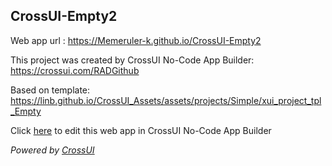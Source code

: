 ## CrossUI-Empty2
Web app url : https://Memeruler-k.github.io/CrossUI-Empty2

This project was created by CrossUI No-Code App Builder: https://crossui.com/RADGithub

Based on template: https://linb.github.io/CrossUI_Assets/assets/projects/Simple/xui_project_tpl_Empty

Click [here](https://crossui.com/RADGithub/#!from=github&owner=Memeruler-k&repo=CrossUI-Empty2) to edit this web app in CrossUI No-Code App Builder

<i>Powered by [CrossUI](https://crossui.com)</i>
